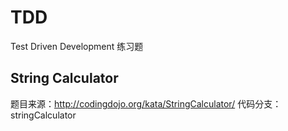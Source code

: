 # TDD
Test Driven Development 练习题

## String Calculator
题目来源：http://codingdojo.org/kata/StringCalculator/
代码分支：stringCalculator
